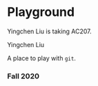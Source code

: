 # Playground

Yingchen Liu is taking AC207.

Yingchen Liu

A place to play with `git`.

### Fall 2020
